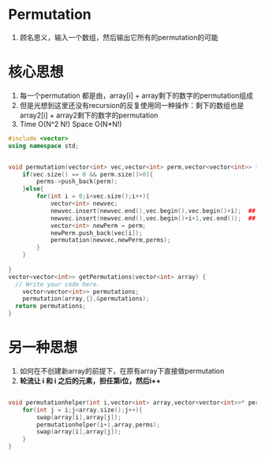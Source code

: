 # Permutation
1. 顾名思义，输入一个数组，然后输出它所有的permutation的可能

# 核心思想
1. 每一个permutation 都是由，array[i] + array剩下的数字的permutation组成
2. 但是光想到这里还没有recursion的反复使用同一种操作：剩下的数组也是 array2[i] + array2剩下的数字的permutation
3. Time O(N^2 N!) Space O(N*N!)

```cpp
#include <vector>
using namespace std;


void permutation(vector<int> vec,vector<int> perm,vector<vector<int>> *perms){
	if(vec.size() == 0 && perm.size()>0){
		perms->push_back(perm);
	}else{
		for(int i = 0;i<vec.size();i++){
			vector<int> newvec;
			newvec.insert(newvec.end(),vec.begin(),vec.begin()+i);  ## 这两步和我直接用erase好，因为你需要新的array，不能影响到先前的
			newvec.insert(newvec.end(),vec.begin()+i+1,vec.end());  ## 
			vector<int> newPerm = perm;
			newPerm.push_back(vec[i]);
			permutation(newvec,newPerm,perms);
		}
	}
	
}
vector<vector<int>> getPermutations(vector<int> array) {
  // Write your code here.
	vector<vector<int>> permutations;
	permutation(array,{},&permutations);
  return permutations;
}
```

# 另一种思想
1. 如何在不创建新array的前提下，在原有array下直接做permutation
2. **轮流让 i 和 i 之后的元素，担任第i位，然后i++**

```cpp

void permutationhelper(int i,vector<int> array,vector<vector<int>>* perms){
    for(int j = i;j<array.size();j++){
        swap(array[i],array[j]);
        permutationhelper(i+1,array,perms);
        swap(array[i],array[j]);
    }
}
```
